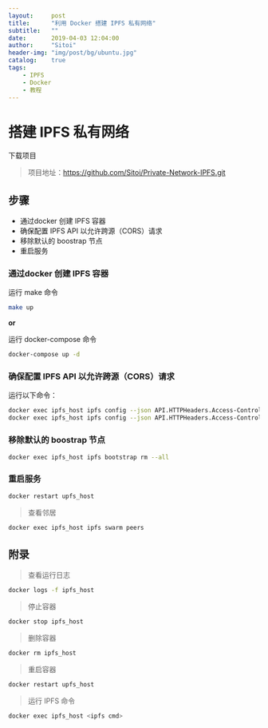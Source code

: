 ```yaml
---
layout:     post
title:      "利用 Docker 搭建 IPFS 私有网络"
subtitle:   ""
date:       2019-04-03 12:04:00
author:     "Sitoi"
header-img: "img/post/bg/ubuntu.jpg"
catalog:    true
tags:
    - IPFS
    - Docker
    - 教程
---
```



# 搭建 IPFS 私有网络

下载项目

> 项目地址：https://github.com/Sitoi/Private-Network-IPFS.git

## 步骤

- 通过docker 创建 IPFS 容器
- 确保配置 IPFS API 以允许跨源（CORS）请求
- 移除默认的 boostrap 节点
- 重启服务

### 通过docker 创建 IPFS 容器

运行 make 命令

```bash
make up
```

**or** 

运行 docker-compose 命令

```bash
docker-compose up -d
```

### 确保配置 IPFS API 以允许跨源（CORS）请求

运行以下命令：

```bash
docker exec ipfs_host ipfs config --json API.HTTPHeaders.Access-Control-Allow-Origin '["http://0.0.0.0:5001", "http://127.0.0.1:5001", "https://webui.ipfs.io"]'
docker exec ipfs_host ipfs config --json API.HTTPHeaders.Access-Control-Allow-Methods '["PUT", "GET", "POST"]'
```

### 移除默认的 boostrap 节点

```bash
docker exec ipfs_host ipfs bootstrap rm --all
```

### 重启服务

```bash
docker restart upfs_host
```

> 查看邻居

```bash
docker exec ipfs_host ipfs swarm peers
```

## 附录

> 查看运行日志

```bash
docker logs -f ipfs_host
```

> 停止容器

```bash
docker stop ipfs_host
```

> 删除容器

```bash
docker rm ipfs_host
```

> 重启容器

```bash
docker restart upfs_host
```

> 运行 IPFS 命令 

```bash
docker exec ipfs_host <ipfs cmd>
```
